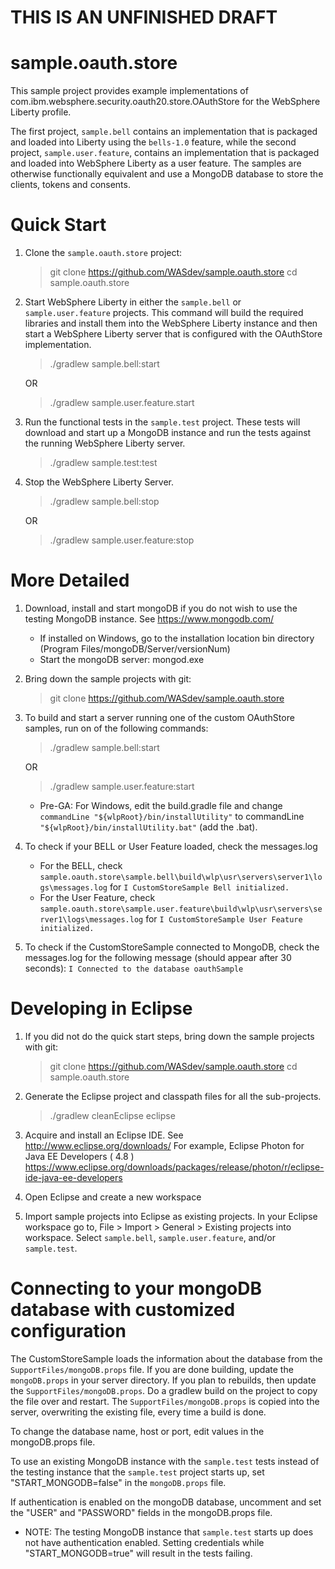 
THIS IS AN UNFINISHED DRAFT
==========================

sample.oauth.store
=======================

This sample project provides example implementations of com.ibm.websphere.security.oauth20.store.OAuthStore for the WebSphere Liberty profile.

The first project, `sample.bell` contains an implementation that is packaged and loaded into Liberty using the `bells-1.0` feature, while the second project, `sample.user.feature`, contains an implementation that is packaged and loaded into WebSphere Liberty as a user feature. The samples are otherwise functionally equivalent and use a MongoDB database to store the clients, tokens and consents. 

Quick Start
===========
1. Clone the `sample.oauth.store` project:
   > git clone https://github.com/WASdev/sample.oauth.store
   > cd sample.oauth.store

1. Start WebSphere Liberty in either the `sample.bell` or `sample.user.feature` projects. This command will build the required libraries and install them into the WebSphere Liberty instance and then start a WebSphere Liberty server that is configured with the OAuthStore implementation.
   > ./gradlew sample.bell:start
   
   OR
   
   > ./gradlew sample.user.feature.start

1. Run the functional tests in the `sample.test` project. These tests will download and start up a MongoDB instance and run the tests against the running WebSphere Liberty server.
   > ./gradlew sample.test:test

1. Stop the WebSphere Liberty Server.
   > ./gradlew sample.bell:stop
   
   OR
   
   > ./gradlew sample.user.feature:stop

More Detailed
=============
1. Download, install and start mongoDB if you do not wish to use the testing MongoDB instance. See https://www.mongodb.com/
   - If installed on Windows, go to the installation location bin directory (Program Files/mongoDB/Server/versionNum)
   - Start the mongoDB server: mongod.exe

1. Bring down the sample projects with git: 
   > git clone https://github.com/WASdev/sample.oauth.store

1. To build and start a server running one of the custom OAuthStore samples, run on of the following commands:

    > ./gradlew sample.bell:start

    OR

    > ./gradlew sample.user.feature:start

   - Pre-GA: For Windows, edit the build.gradle file and change `commandLine "${wlpRoot}/bin/installUtility"` to commandLine `"${wlpRoot}/bin/installUtility.bat"` (add the .bat).
   
1. To check if your BELL or User Feature loaded, check the messages.log
   - For the BELL, check `sample.oauth.store\sample.bell\build\wlp\usr\servers\server1\logs\messages.log` for `I CustomStoreSample Bell initialized.`
   - For the User Feature, check `sample.oauth.store\sample.user.feature\build\wlp\usr\servers\server1\logs\messages.log` for `I CustomStoreSample User Feature initialized.`
   
1. To check if the CustomStoreSample connected to MongoDB, check the messages.log for the following message (should appear after 30 seconds): `I Connected to the database oauthSample`

Developing in Eclipse
=====================
1. If you did not do the quick start steps, bring down the sample projects with git: 
   > git clone https://github.com/WASdev/sample.oauth.store
   > cd sample.oauth.store

1. Generate the Eclipse project and classpath files for all the sub-projects.
   > ./gradlew cleanEclipse eclipse

1. Acquire and install an Eclipse IDE. See http://www.eclipse.org/downloads/ For example,  Eclipse Photon for Java EE Developers ( 4.8 ) https://www.eclipse.org/downloads/packages/release/photon/r/eclipse-ide-java-ee-developers

1. Open Eclipse and create a new workspace

1. Import sample projects into Eclipse as existing projects. In your Eclipse workspace go to, File > Import > General > Existing projects into workspace. Select `sample.bell`, `sample.user.feature`, and/or `sample.test`.


Connecting to your mongoDB database with customized configuration
=================================================================
The CustomStoreSample loads the information about the database from the `SupportFiles/mongoDB.props` file. If you are done building, update the `mongoDB.props` in your server directory. If you plan to rebuilds, then update the `SupportFiles/mongoDB.props`. Do a gradlew build on the project to copy the file over and restart. The `SupportFiles/mongoDB.props` is copied into the server, overwriting the existing file, every time a build is done.

To change the database name, host or port, edit values in the mongoDB.props file.

To use an existing MongoDB instance with the `sample.test` tests instead of the testing instance that the `sample.test` project starts up, set "START_MONGODB=false" in the `mongoDB.props` file.

If authentication is enabled on the mongoDB database, uncomment and set the "USER" and "PASSWORD" fields in the mongoDB.props file.
   - NOTE: The testing MongoDB instance that `sample.test` starts up does not have authentication enabled. Setting credentials while "START_MONGODB=true" will result in the tests failing.
